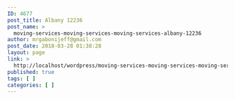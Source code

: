 ```yaml
---
ID: 4677
post_title: Albany 12236
post_name: >
  moving-services-moving-services-moving-services-albany-12236
author: mrgabonijeff@gmail.com
post_date: 2018-03-28 01:38:28
layout: page
link: >
  http://localhost/wordpress/moving-services-moving-services-moving-services-albany-12236/
published: true
tags: [ ]
categories: [ ]
---
```

